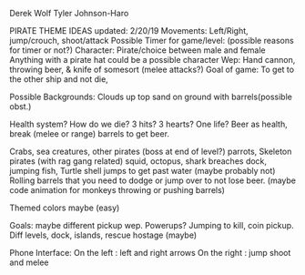 

Derek Wolf
Tyler Johnson-Haro


PIRATE THEME IDEAS
updated: 2/20/19
Movements: Left/Right, jump/crouch, shoot/attack
Possible Timer for game/level: (possible reasons for timer or not?) 
Character: Pirate/choice between male and female 
Anything with a pirate hat could be a possible character 
Wep: Hand cannon, throwing beer, & knife of somesort (melee attacks?) 
Goal of game: To get to the other ship and not die,

Possible Backgrounds: Clouds up top sand on ground with barrels(possible 
obst.) 

Health system? How do we die? 3 hits? 3 hearts? One life? 
Beer as health, break (melee or range) barrels to get beer.

Crabs, sea creatures, other pirates  (boss at end of level?) parrots, 
Skeleton pirates (with rag gang related) squid, octopus, shark breaches 
dock, jumping fish, 
Turtle shell jumps to get past water (maybe probably not)
Rolling barrels that you need to dodge or jump over to not lose beer. 
(maybe code animation for monkeys throwing or pushing barrels) 


Themed colors maybe (easy) 

Goals: maybe different pickup wep. Powerups? Jumping to kill, coin 
pickup.
Diff levels, dock, islands, rescue hostage (maybe)

Phone Interface:
	On the left : left and right arrows
	On the right : jump shoot and melee 

